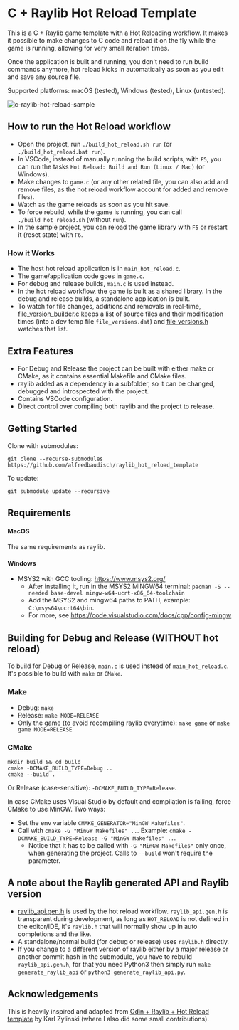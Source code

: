 ﻿# C + Raylib Hot Reload Template
This is a C + Raylib game template with a Hot Reloading workflow. It makes it possible to make changes to C code and reload it on the fly while the game is running, allowing for very small iteration times.

Once the application is built and running, you don't need to run build commands anymore, hot reload kicks in automatically as soon as you edit and save any source file.

Supported platforms: macOS (tested), Windows (tested), Linux (untested).

![c-raylib-hot-reload-sample](https://github.com/user-attachments/assets/8b15bac3-59cf-4e3b-bb4d-9a5b43bfbb3e)

## How to run the Hot Reload workflow
- Open the project, run `./build_hot_reload.sh run` (or `./build_hot_reload.bat run`).
- In VSCode, instead of manually running the build scripts, with `F5`, you can run the tasks `Hot Reload: Build and Run (Linux / Mac)` (or Windows).
- Make changes to `game.c` (or any other related file, you can also add and remove files, as the hot reload workflow account for added and remove files).
- Watch as the game reloads as soon as you hit save.
- To force rebuild, while the game is running, you can call `./build_hot_reload.sh` (without `run`).
- In the sample project, you can reload the game library with `F5` or restart it (reset state) with `F6`.

### How it Works
- The host hot reload application is in `main_hot_reload.c`.
- The game/application code goes in `game.c`.
- For debug and release builds, `main.c` is used instead.
- In the hot reload workflow, the game is built as a shared library. In the debug and release builds, a standalone application is built.
- To watch for file changes, additions and removals in real-time, [file_version_builder.c](src/hot_reload/file_version_builder.c) keeps a list of source files and their modification times (into a dev temp file `file_versions.dat`) and [file_versions.h](src/hot_reload/file_versions.h) watches that list.

## Extra Features
- For Debug and Release the project can be built with either make or CMake, as it contains essential Makefile and CMake files.
- raylib added as a dependency in a subfolder, so it can be changed, debugged and introspected with the project.
- Contains VSCode configuration.
- Direct control over compiling both raylib and the project to release.

## Getting Started
Clone with submodules:
```
git clone --recurse-submodules https://github.com/alfredbaudisch/raylib_hot_reload_template
```

To update:
```
git submodule update --recursive
```

## Requirements
#### MacOS
The same requirements as raylib.

#### Windows
- MSYS2 with GCC tooling: https://www.msys2.org/
  - After installing it, run in the MSYS2 MINGW64 terminal: `pacman -S --needed base-devel mingw-w64-ucrt-x86_64-toolchain`
  - Add the MSYS2 and mingw64 paths to PATH, example: `C:\msys64\ucrt64\bin`.
  - For more, see https://code.visualstudio.com/docs/cpp/config-mingw

## Building for Debug and Release (WITHOUT hot reload)
To build for Debug or Release, `main.c` is used instead of `main_hot_reload.c`. It's possible to build with `make` or `CMake`.

### Make
- Debug: `make`
- Release: `make MODE=RELEASE`
- Only the game (to avoid recompiling raylib everytime): `make game` or `make game MODE=RELEASE`

### CMake
```
mkdir build && cd build
cmake -DCMAKE_BUILD_TYPE=Debug ..
cmake --build .
```

Or Release (case-sensitive): `-DCMAKE_BUILD_TYPE=Release`.

In case CMake uses Visual Studio by default and compilation is failing, force CMake to use MinGW. Two ways:
- Set the env variable `CMAKE_GENERATOR="MinGW Makefiles"`.
- Call with `cmake -G "MinGW Makefiles" ..`. Example: `cmake -DCMAKE_BUILD_TYPE=Release -G "MinGW Makefiles" ..`.
  - Notice that it has to be called with `-G "MinGW Makefiles"` only once, when generating the project. Calls to `--build` won't require the parameter.

## A note about the Raylib generated API and Raylib version
- [raylib_api.gen.h](src/hot_reload/raylib_api.gen.h) is used by the hot reload workflow. `raylib_api.gen.h` is transparent during development, as long as `HOT_RELOAD` is not defined in the editor/IDE, it's `raylib.h` that will normally show up in auto completions and the like. 
- A standalone/normal build (for debug or release) uses `raylib.h` directly.
- If you change to a different version of raylib either by a major release or another commit hash in the submodule, you have to rebuild `raylib_api.gen.h`, for that you need Python3 then simply run `make generate_raylib_api` or `python3 generate_raylib_api.py`.

## Acknowledgements
This is heavily inspired and adapted from [Odin + Raylib + Hot Reload template](https://github.com/karl-zylinski/odin-raylib-hot-reload-game-template) by Karl Zylinski (where I also did some small contributions).
